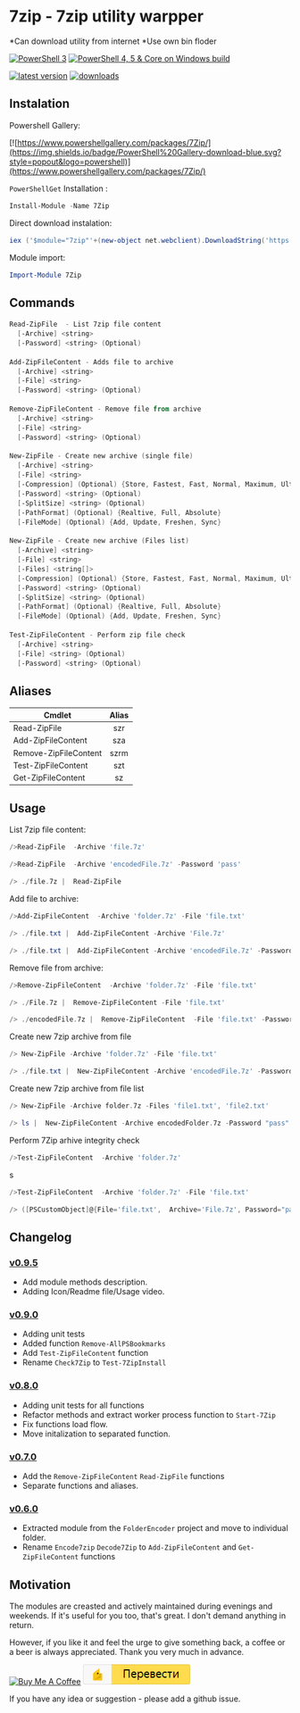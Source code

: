 # 7zip - 7zip utility warpper

*Can download utility from internet
*Use own bin floder

[![PowerShell 3](https://Stadub-Gh.visualstudio.com/PowershellScripts/_apis/build/status/7Zip?branchName=master)](https://Stadub-Gh.visualstudio.com/PowershellScripts/_build/latest?definitionId=3?branchName=master)
[![PowerShell 4, 5 & Core on Windows build](https://ci.appveyor.com/api/projects/status/7tmg8wy30ipanjsd?svg=true)](https://ci.appveyor.com/project/stadub/powershellscripts)
<!-- [![Linux & MacOS build](https://img.shields.io/travis/stadub/PowershellScripts/master.svg?label=linux/macos+build)](https://travis-ci.org/stadub/PowershellScripts) -->
[![latest version](https://img.shields.io/powershellgallery/v/7Zip.svg?label=latest+version)](https://www.powershellgallery.com/packages/7Zip/)
[![downloads](https://img.shields.io/powershellgallery/dt/7Zip.svg?label=download)](https://www.powershellgallery.com/packages/7Zip)

<!-- [Documentation](https://powershellscripts.readthedocs.io/en/latest/) -->

<!-- ![ConsoleDemo](https://raw.githubusercontent.com/stadub/PowershellScripts/master/7Zip/Assets/demo.gif) -->

## Instalation

Powershell Gallery:

[![https://www.powershellgallery.com/packages/7Zip/](https://img.shields.io/badge/PowerShell%20Gallery-download-blue.svg?style=popout&logo=powershell)](https://www.powershellgallery.com/packages/7Zip/)

`PowerShellGet` Installation :

```powershell
Install-Module -Name 7Zip
```

Direct download instalation:

```powershell
iex ('$module="7zip"'+(new-object net.webclient).DownloadString('https://raw.githubusercontent.com/stadub/PowershellScripts/master/install.ps1'))
```

Module import:

```powershell
Import-Module 7Zip
```

## Commands

```powershell
Read-ZipFile  - List 7zip file content
  [-Archive] <string>
  [-Password] <string> (Optional)

Add-ZipFileContent - Adds file to archive
  [-Archive] <string>
  [-File] <string>
  [-Password] <string> (Optional)

Remove-ZipFileContent - Remove file from archive
  [-Archive] <string>
  [-File] <string>
  [-Password] <string> (Optional)

New-ZipFile - Create new archive (single file)
  [-Archive] <string>
  [-File] <string>
  [-Compression] (Optional) {Store, Fastest, Fast, Normal, Maximum, Ultra}
  [-Password] <string> (Optional)
  [-SplitSize] <string> (Optional)
  [-PathFormat] (Optional) {Realtive, Full, Absolute}
  [-FileMode] (Optional) {Add, Update, Freshen, Sync}

New-ZipFile - Create new archive (Files list)
  [-Archive] <string>
  [-File] <string>
  [-Files] <string[]>
  [-Compression] (Optional) {Store, Fastest, Fast, Normal, Maximum, Ultra}
  [-Password] <string> (Optional)
  [-SplitSize] <string> (Optional)
  [-PathFormat] (Optional) {Realtive, Full, Absolute}
  [-FileMode] (Optional) {Add, Update, Freshen, Sync}

Test-ZipFileContent - Perform zip file check
  [-Archive] <string>
  [-File] <string> (Optional)
  [-Password] <string> (Optional)

```

## Aliases

| Cmdlet               | Alias  |
| ---------------------|:------:|
| Read-ZipFile         | szr    |
| Add-ZipFileContent   | sza    |
| Remove-ZipFileContent| szrm   |
| Test-ZipFileContent  | szt    |
| Get-ZipFileContent   | sz     |

## Usage

List 7zip file content:

```powershell
/>Read-ZipFile  -Archive 'file.7z'
```

```powershell
/>Read-ZipFile  -Archive 'encodedFile.7z' -Password 'pass'
```

```powershell
/> ./file.7z |  Read-ZipFile
```

Add file to archive:

```powershell
/>Add-ZipFileContent  -Archive 'folder.7z' -File 'file.txt'
```

```powershell
/> ./file.txt |  Add-ZipFileContent -Archive 'File.7z'
```

```powershell
/> ./file.txt |  Add-ZipFileContent -Archive 'encodedFile.7z' -Password "pass"
```

Remove file from archive:

```powershell
/>Remove-ZipFileContent  -Archive 'folder.7z' -File 'file.txt'
```

```powershell
/> ./File.7z |  Remove-ZipFileContent -File 'file.txt'
```

```powershell
/> ./encodedFile.7z |  Remove-ZipFileContent  -File 'file.txt' -Password 'pass'
```

Create new 7zip archive from file

```powershell
/> New-ZipFile -Archive 'folder.7z' -File 'file.txt'
```

```powershell
/> ./file.txt |  New-ZipFileContent -Archive 'encodedFile.7z' -Password 'pass' -Compression Ultra -SplitSize '10mb' -PathFormat Absolute -FileMode Update
```

Create new 7zip archive from file list

```powershell
/> New-ZipFile -Archive folder.7z -Files 'file1.txt', 'file2.txt'
```

```powershell
/> ls |  New-ZipFileContent -Archive encodedFolder.7z -Password "pass" -Compression Store -SplitSize "1gb" -PathFormat Full -FileMode Sync
```

Perform 7Zip arhive integrity check

```powershell
/>Test-ZipFileContent  -Archive 'folder.7z'
```
s
```powershell
/>Test-ZipFileContent  -Archive 'folder.7z' -File 'file.txt'
```

```powershell
/> ([PSCustomObject]@{File='file.txt',  Archive='File.7z', Password="pass"} | Test-ZipFileContent -Archive 'File.7z'
```

## Changelog

### [v0.9.5](https://github.com/stadub/PowershellScripts/releases/tag/v0.3.1)

* Add module methods description.
* Adding Icon/Readme file/Usage video.

### [v0.9.0](https://github.com/stadub/PowershellScripts/releases/tag/v0.3.0)

* Adding unit tests
* Added function `Remove-AllPSBookmarks`
* Add `Test-ZipFileContent` function
* Rename `Check7Zip` to `Test-7ZipInstall`

### [v0.8.0](https://github.com/stadub/PowershellScripts/releases/tag/v0.2.0)

* Adding unit tests for all functions
* Refactor methods and extract worker process function to `Start-7Zip`
* Fix functions load flow.
* Move initalization to separated function.

### [v0.7.0](https://github.com/stadub/PowershellScripts/releases/tag/v0.1.0)

* Add the `Remove-ZipFileContent` `Read-ZipFile` functions
* Separate functions and aliases.

### [v0.6.0](https://github.com/stadub/PowershellScripts/releases/tag/v0.1.0)

* Extracted module from the `FolderEncoder` project and move to individual folder.
* Rename `Encode7zip` `Decode7Zip` to  `Add-ZipFileContent` and `Get-ZipFileContent` functions

## Motivation

The modules are creasted and actively maintained during evenings and weekends.
If it's useful for you too, that's great. I don't demand anything in return.

However, if you like it and feel the urge to give something back,
a coffee or a beer is always appreciated. Thank you very much in advance.

[![Buy Me A Coffee](https://www.buymeacoffee.com/assets/img/custom_images/purple_img.png)](https://www.buymeacoffee.com/dima) [![Support by Yandex](https://raw.githubusercontent.com/GitStatic/Resources/master/yaMoney.png)](https://money.yandex.ru/to/410014572567962/200)

<!--   By Paypal [![PayPal.me](https://img.shields.io/badge/PayPal-me-blue.svg?maxAge=2592000)](https://www.paypal.me/dima.by)
 -->

If you have any idea or suggestion - please add a github issue.

<!-- https://www.contributor-covenant.org/version/1/4/code-of-conduct -->